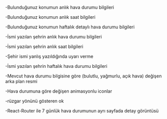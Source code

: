-Bulunduğunuz konumun anlık hava durumu bilgileri

-Bulunduğunuz konumun anlık saat bilgileri

-Bulunduğunuz konumun haftalık detaylı hava durumu bilgileri

-İsmi yazılan şehrin anlık hava durumu bilgileri

-İsmi yazılan şehrin anlık saat bilgileri

-Şehir ismi yanlış yazıldığında uyarı verme

-İsmi yazılan şehrin haftalık hava durumu bilgileri

-Mevcut hava durumu bilgisine göre (bulutlu, yağmurlu, açık hava) değişen arka plan resmi

-Hava durumuna göre değişen animasyonlu iconlar

-rüzgar yönünü gösteren ok

-React-Router ile 7 günlük hava durumunun ayrı sayfada detay görüntüsü
